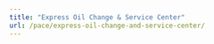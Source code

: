 ```yaml
---
title: "Express Oil Change & Service Center"
url: /pace/express-oil-change-and-service-center/
---
```

